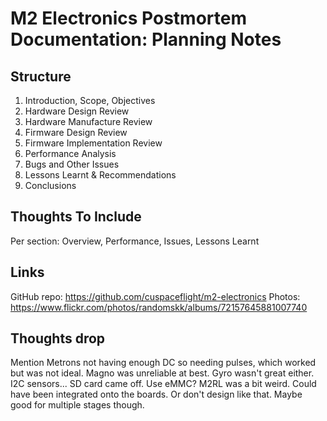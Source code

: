 # M2 Electronics Postmortem Documentation: Planning Notes

## Structure

1. Introduction, Scope, Objectives
1. Hardware Design Review
1. Hardware Manufacture Review
1. Firmware Design Review
1. Firmware Implementation Review
1. Performance Analysis
1. Bugs and Other Issues
1. Lessons Learnt & Recommendations
1. Conclusions

## Thoughts To Include
Per section: Overview, Performance, Issues, Lessons Learnt

## Links

GitHub repo: https://github.com/cuspaceflight/m2-electronics
Photos: https://www.flickr.com/photos/randomskk/albums/72157645881007740

## Thoughts drop
Mention Metrons not having enough DC so needing pulses, which worked but was 
not ideal.
Magno was unreliable at best. Gyro wasn't great either. I2C sensors...
SD card came off. Use eMMC?
M2RL was a bit weird. Could have been integrated onto the boards. Or don't 
design like that. Maybe good for multiple stages though.
